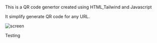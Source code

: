 This is a QR code genertor created using HTML,Tailwind and Javascript

It simplify generate QR code for any URL.

![screen](https://github.com/Sachintha-Samarathunga/qr-code-generator/assets/98406068/315f1884-e926-4b00-9284-21d5c89b6f8a)

Testing
